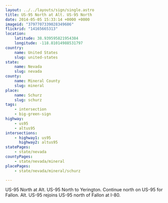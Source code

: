 ```yaml
---
layout: ../../layouts/sign/single.astro
title: US-95 North at Alt. US-95 North
date: 2014-05-05 15:33:14 +0000 +0000
imageid: "3797707339028349606"
flickrid: "14165665313"
location:
    latitude: 38.939595821954384
    longitude: -118.81014988531797
country:
    name: United States
    slug: united-states
state:
    name: Nevada
    slug: nevada
county:
    name: Mineral County
    slug: mineral
place:
    name: Schurz
    slug: schurz
tags:
    - intersection
    - big-green-sign
highway:
    - us95
    - altus95
intersections:
    - highway1: us95
      highway2: altus95
statePages:
    - state/nevada
countyPages:
    - state/nevada/mineral
placePages:
    - state/nevada/mineral/schurz

---
```

US-95 North at Alt. US-95 North to Yerington.  Continue north on US-95 for Fallon.  Alt. US-95 rejoins US-95 north of Fallon at I-80.